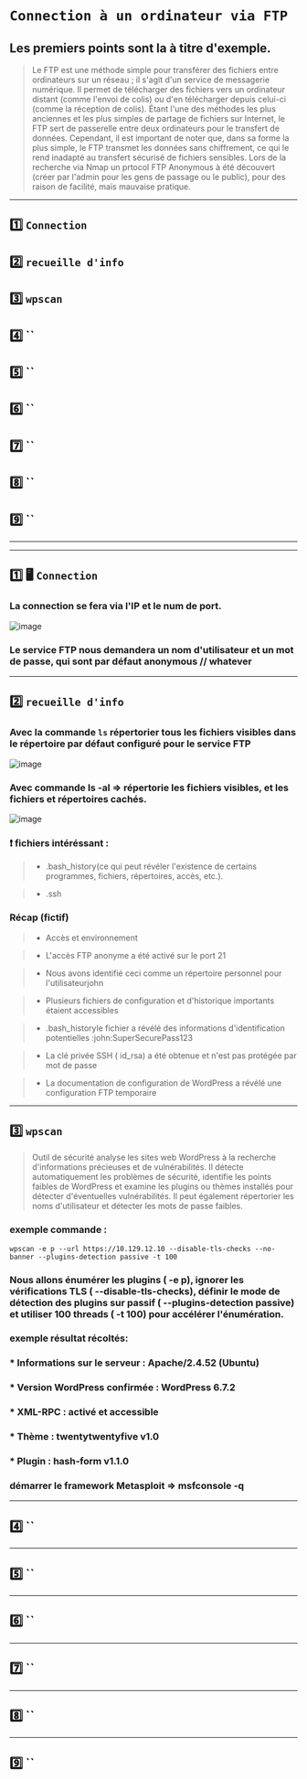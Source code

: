 

# `Connection à un ordinateur via FTP`


## Les premiers points sont la à titre d'exemple.


> Le FTP est une méthode simple pour transférer des fichiers entre ordinateurs sur un réseau ; il s'agit d'un service de messagerie numérique. Il permet de télécharger des fichiers vers un ordinateur distant (comme l'envoi de colis) ou d'en télécharger depuis celui-ci (comme la réception de colis). Étant l'une des méthodes les plus anciennes et les plus simples de partage de fichiers sur Internet, le FTP sert de passerelle entre deux ordinateurs pour le transfert de données. Cependant, il est important de noter que, dans sa forme la plus simple, le FTP transmet les données sans chiffrement, ce qui le rend inadapté au transfert sécurisé de fichiers sensibles.
> Lors de la recherche via Nmap un prtocol FTP Anonymous à été découvert (créer par l'admin pour les gens de passage ou le public), pour des raison de facilité, mais mauvaise pratique.



---

## 1️⃣ `Connection`
## 2️⃣ `recueille d'info`
## 3️⃣ `wpscan`
## 4️⃣ ``
## 5️⃣ ``
## 6️⃣ ``
## 7️⃣ ``
## 8️⃣ ``
## 9️⃣ ``



---
---

## 1️⃣  🖥️ `Connection`

###  La connection se fera via l'IP et le num de port. 

![image](https://github.com/user-attachments/assets/1507e202-f17f-4cd9-bcf2-a8fe47431295)

### Le service FTP nous demandera un nom d'utilisateur et un mot de passe, qui sont par défaut anonymous // whatever

---

## 2️⃣ `recueille d'info`

### Avec la commande `ls` répertorier tous les fichiers visibles dans le répertoire par défaut configuré pour le service FTP

![image](https://github.com/user-attachments/assets/b683a4d9-991e-441a-96b4-535d42905b67)

### Avec commande ls -al => répertorie  les fichiers visibles, et les fichiers et répertoires cachés.

![image](https://github.com/user-attachments/assets/8efb9290-0633-4c06-8e58-380832a27eb1)

### :heavy_exclamation_mark: fichiers intéréssant : 

> * .bash_history(ce qui peut révéler l'existence de certains programmes, fichiers, répertoires, accès, etc.). 

> * .ssh

### Récap (fictif)

> * Accès et environnement

> * L'accès FTP anonyme a été activé sur le port 21

> * Nous avons identifié ceci comme un répertoire personnel pour l'utilisateurjohn

> * Plusieurs fichiers de configuration et d'historique importants étaient accessibles

> * .bash_historyle fichier a révélé des informations d'identification potentielles :john:SuperSecurePass123

> * La clé privée SSH ( id_rsa) a été obtenue et n'est pas protégée par mot de passe

> * La documentation de configuration de WordPress a révélé une configuration FTP temporaire











---

## 3️⃣ `wpscan`

> Outil de sécurité analyse les sites web WordPress à la recherche d'informations précieuses et de vulnérabilités. Il détecte automatiquement les problèmes de sécurité, identifie les points faibles de WordPress et examine les plugins ou thèmes installés pour détecter d'éventuelles vulnérabilités. Il peut également répertorier les noms d'utilisateur et détecter les mots de passe faibles.

### exemple commande :
    wpscan -e p --url https://10.129.12.10 --disable-tls-checks --no-banner --plugins-detection passive -t 100

###  Nous allons énumérer les plugins ( -e p), ignorer les vérifications TLS ( --disable-tls-checks), définir le mode de détection des plugins sur passif ( --plugins-detection passive) et utiliser 100 threads ( -t 100) pour accélérer l'énumération.

### exemple résultat récoltés:

### * Informations sur le serveur : Apache/2.4.52 (Ubuntu)
### * Version WordPress confirmée : WordPress 6.7.2
### * XML-RPC : activé et accessible
### * Thème : twentytwentyfive v1.0
### * Plugin : hash-form v1.1.0

### démarrer le framework Metasploit => msfconsole -q


---

## 4️⃣ ``

---

## 5️⃣ ``

---

## 6️⃣ ``

---

## 7️⃣ ``

---

## 8️⃣ ``

---

## 9️⃣ ``




